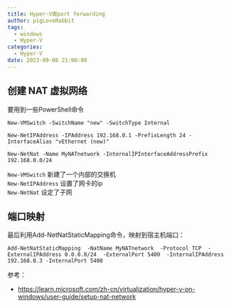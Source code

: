 ```yaml
---
title: Hyper-V做port forwarding
author: pigLoveRabbit
tags:
  - windows
  - Hyper-V
categories:
  - Hyper-V
date: 2023-09-08 21:00:00
---
```

## 创建 NAT 虚拟网络

要用到一些PowerShell命令  
```
New-VMSwitch -SwitchName "new" -SwitchType Internal

New-NetIPAddress -IPAddress 192.168.0.1 -PrefixLength 24 -InterfaceAlias "vEthernet (new)"

New-NetNat -Name MyNATnetwork -InternalIPInterfaceAddressPrefix 192.168.0.0/24
```

`New-VMSwitch`  新建了一个内部的交换机  
`New-NetIPAddress` 设置了网卡的ip  
`New-NetNat` 设定了子网


## 端口映射
最后利用Add-NetNatStaticMapping命令，映射到宿主机端口：
```
Add-NetNatStaticMapping  -NatName MyNATnetwork  -Protocol TCP  -ExternalIPAddress 0.0.0.0/24  -ExternalPort 5400  -InternalIPAddress 192.168.0.3 -InternalPort 5400
```


参考：
* https://learn.microsoft.com/zh-cn/virtualization/hyper-v-on-windows/user-guide/setup-nat-network